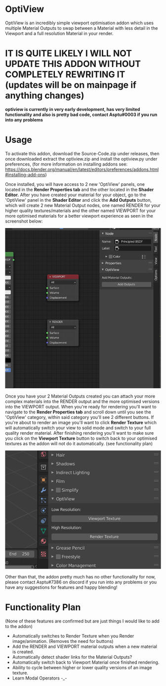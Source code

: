 # OptiView
OptiView is an incredibly simple viewport optimisation addon which uses multiple Material Outputs to swap between a Material with less detail in the Viewport and a full resolution Material in your render.

# IT IS QUITE LIKELY I WILL NOT UPDATE THIS ADDON WITHOUT COMPLETELY REWRITING IT (updates will be on mainpage if anything changes)

**optiview is currently in very early development, has very limited functionality and also is pretty bad code, contact Asptu#0003 if you run into any problems**

# Usage

To activate this addon, download the Source-Code.zip under releases, then once downloaded extract the optiview.zip and install the optiview.py under preferences, (for more information on installing addons see: https://docs.blender.org/manual/en/latest/editors/preferences/addons.html#installing-add-ons)

Once installed, you will have access to 2 new 'OptiView' panels, one located in the **Render Properties tab** and the other located in the **Shader Editor.**
After you have created your material for your object, go to the 'OptiView' panel in the **Shader Editor** and click the **Add Outputs** button, which will create 2 new Material Output nodes, one named RENDER for your higher quality textures/materials and the other named VIEWPORT for your more optimised materials for a better viewport experience as seen in the screenshot below:

![Demo](https://github.com/asptu/optiview/blob/main/examples/2.PNG)

Once you have your 2 Material Outputs created you can attach your more complex materials into the RENDER output and the more optimised versions into the VIEWPORT output. When you're ready for rendering you'll want to navigate to the **Render Properties tab** and scroll down until you see the 'OptiView' category, within said category you'll see 2 different buttons. If you're about to render an image you'll want to click **Render Texture** which will automatically switch your view to solid mode and switch to your full quality render material. After finishing rendering you'll want to make sure you click on the **Viewport Texture** button to switch back to your optimised textures as the addon will not do it automatically. (see functionality plan)

![Demo2](https://github.com/asptu/optiview/blob/main/examples/1.PNG)

Other than that, the addon pretty much has no other functionality for now, please contact Asptu#7386 on discord if you run into any problems or you have any suggestions for features and happy blending!

# Functionality Plan

(None of these features are confirmed but are just things I would like to add to the addon)

- Automatically switches to Render Texture when you Render image/animation. (Removes the need for buttons)
- Add the RENDER and VIEWPORT material outputs when a new material is created.
- Automatically detect shader links for the Material Outputs?
- Automatically switch back to Viewport Material once finished rendering.
- Ability to cycle between higher or lower quality versions of an image texture.
- Learn Modal Operators -_-
